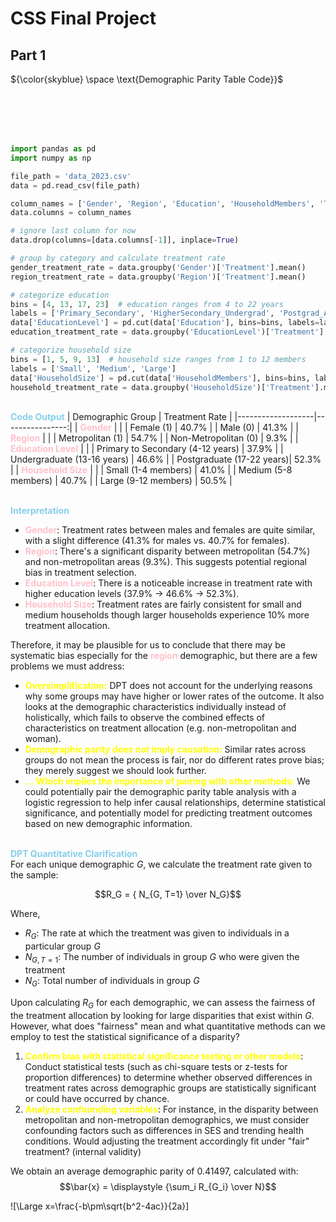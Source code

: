 # CSS Final Project

<!-- <body style="background-color:#1F1F1F;"> -->


<!-- 1. A **demographic parity table** was 

    Confusion Matrix -->
<!-- $$ Accuracy = {TP + TN \over TP + FP + TN + FN} $$ -->

## Part 1

<!-- <span style="color:skyblue">**Demographic Parity Table Code**</span> -->
${\color{skyblue} \space \text{Demographic Parity Table Code}}$

<span style="color:white">A demographic parity table is a data analysis tool used to examine whether a particular outcome (the treatment variable "T") is distributed equitably across various demographic groups. Below is the code and respective output of a demographic parity table performed on data_2023.csv.</span>

```python
import pandas as pd
import numpy as np

file_path = 'data_2023.csv'
data = pd.read_csv(file_path)

column_names = ['Gender', 'Region', 'Education', 'HouseholdMembers', 'Treatment', 'ignore']
data.columns = column_names

# ignore last column for now
data.drop(columns=[data.columns[-1]], inplace=True)

# group by category and calculate treatment rate
gender_treatment_rate = data.groupby('Gender')['Treatment'].mean()
region_treatment_rate = data.groupby('Region')['Treatment'].mean()

# categorize education
bins = [4, 13, 17, 23]  # education ranges from 4 to 22 years
labels = ['Primary_Secondary', 'HigherSecondary_Undergrad', 'Postgrad_Above']
data['EducationLevel'] = pd.cut(data['Education'], bins=bins, labels=labels, right=False)
education_treatment_rate = data.groupby('EducationLevel')['Treatment'].mean()

# categorize household size
bins = [1, 5, 9, 13]  # household size ranges from 1 to 12 members
labels = ['Small', 'Medium', 'Large']
data['HouseholdSize'] = pd.cut(data['HouseholdMembers'], bins=bins, labels=labels, right=False)
household_treatment_rate = data.groupby('HouseholdSize')['Treatment'].mean()
```
\
<span style="color:skyblue">**Code Output**</span>
| Demographic Group | Treatment Rate |
|-------------------|----------------:|
| <span style="color:pink">**Gender**</span>        |                |
|   Female (1)        | 40.7%       |
|   Male (0)          | 41.3%       |
| <span style="color:pink">**Region**</span>         |                |
| Metropolitan (1) | 54.7%       |
| Non-Metropolitan (0)  | 9.3%           |
| <span style="color:pink">**Education Level**</span>  |              |
| Primary to Secondary (4-12 years)   | 37.9%          |
| Undergraduate (13-16 years) | 46.6%        |
| Postgraduate (17-22 years)| 52.3%          |
| <span style="color:pink">**Household Size**</span>  |               |
| Small (1-4 members)       | 41.0% |
| Medium (5-8 members)       | 40.7% |
| Large (9-12 members)       | 50.5% |

\
<span style="color:skyblue">**Interpretation**</span>

- <span style="color:pink">**Gender**</span>: Treatment rates between males and females are quite similar, with a slight difference (41.3% for males vs. 40.7% for females).
- <span style="color:pink">**Region**</span>: There's a significant disparity between metropolitan (54.7%) and non-metropolitan areas (9.3%). This suggests potential regional bias in treatment selection.
- <span style="color:pink">**Education Level**</span>: There is a noticeable increase in treatment rate with higher education levels (37.9% $\rightarrow$ 46.6% $\rightarrow$ 52.3%).
- <span style="color:pink">**Household Size**</span>: Treatment rates are fairly consistent for small and medium households though larger households experience 10% more treatment allocation.

Therefore, it may be plausible for us to conclude that there may be systematic bias especially for the <span style="color:pink">**region**</span> demographic, but there are a few problems we must address:
* <span style="color:yellow">**Oversimplification:**</span> DPT does not account for the underlying reasons why some groups may have higher or lower rates of the outcome. It also looks at the demographic characteristics individually instead of holistically, which fails to observe the combined effects of characteristics on treatment allocation (e.g. non-metropolitan and woman).
* <span style="color:yellow">**Demographic parity does not imply causation:**</span> Similar rates across groups do not mean the process is fair, nor do different rates prove bias; they merely suggest we should look further.
* <span style="color:yellow">**... Which implies the importance of pairing with other methods:** </span>We could potentially pair the demographic parity table analysis with a logistic regression to help infer causal relationships, determine statistical significance, and potentially model for predicting treatment outcomes based on new demographic information. 

\
<span style="color:skyblue">**DPT Quantitative Clarification**</span>
\
For each unique demographic $G$, we calculate the treatment rate given to the sample:

<!-- $$ R_G = { | \space G \space | \space T=1 \space | \over | \space G \space |} $$ -->

<!-- ```math
 R_G = N_G, T=1 / N_G
 ``` -->
$$R_G = { N_{G, T=1} \over N_G}$$

Where, 
- $R_G :$ The rate at which the treatment was given to individuals in a particular group $G$
- $N_{G, T=1} :$ The number of individuals in group $G$ who were given the treatment
- $N_G :$ Total number of individuals in group $G$

Upon calculating $R_G$ for each demographic, we can assess the fairness of the treatment allocation by looking for large disparities that exist within $G$. However, what does "fairness" mean and what quantitative methods can we employ to test the statistical significance of a disparity?
1. <span style="color:yellow">**Confirm bias with statistical significance testing or other models**</span>: Conduct statistical tests (such as chi-square tests or z-tests for proportion differences) to determine whether observed differences in treatment rates across demographic groups are statistically significant or could have occurred by chance.
2. <span style="color:yellow">**Analyze confounding variables**</span>: For instance, in the disparity between metropolitan and non-metropolitan demographics, we must consider confounding factors such as differences in SES and trending health conditions. Would adjusting the treatment accordingly fit under "fair" treatment? (internal validity)

We obtain an average demographic parity of $0.41497$, calculated with:
$$\bar{x} = \displaystyle {\sum_i R_{G_i} \over N}$$

![\Large x=\frac{-b\pm\sqrt{b^2-4ac}}{2a}]